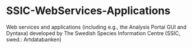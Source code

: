 # SSIC-WebServices-Applications
Web services and applications (including e.g., the Analysis Portal GUI and Dyntaxa) developed by The Swedish Species Information Centre (SSIC, swed.: Artdatabanken)
